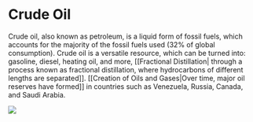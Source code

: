 # Crude Oil
Crude oil, also known as petroleum, is a liquid form of fossil fuels, which accounts for the majority of the fossil fuels used (32% of global consumption). Crude oil is a versatile resource, which can be turned into: gasoline, diesel, heating oil, and more, [[Fractional Distillation| through a process known as fractional distillation, where hydrocarbons of different lengths are separated]]. [[Creation of Oils and Gases|Over time, major oil reserves have formed]] in countries such as Venezuela, Russia, Canada, and Saudi Arabia.

<img src="https://mint-garden.netlify.app/assets/image/oil-proved-reserves.png" style="max-width:100%;height:auto">